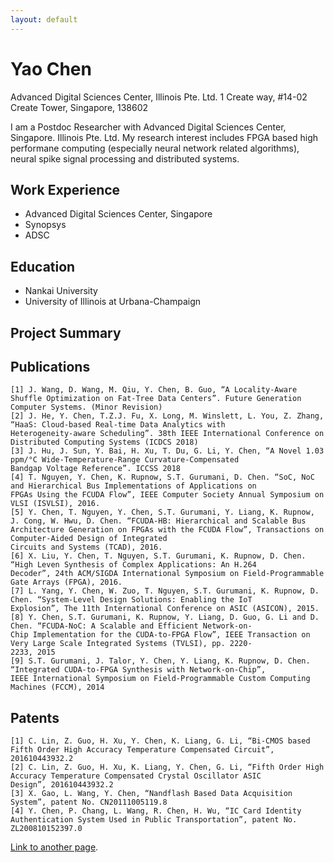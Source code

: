 ```yaml
---
layout: default
---
```


# Yao Chen


Advanced Digital Sciences Center, Illinois Pte. Ltd. 
1 Create way, #14-02 Create Tower, Singapore, 138602

I am a Postdoc Researcher with Advanced Digital Sciences Center, Singapore. Illinois Pte. Ltd. My research interest includes FPGA based high performane computing (especially neural network related algorithms), neural spike signal processing and distributed systems.


## Work Experience

* Advanced Digital Sciences Center, Singapore
* Synopsys
* ADSC


## Education

* Nankai University
* University of Illinois at Urbana-Champaign

## Project Summary

## Publications
```
[1] J. Wang, D. Wang, M. Qiu, Y. Chen, B. Guo, “A Locality-Aware Shuffle Optimization on Fat-Tree Data Centers”. Future Generation
Computer Systems. (Minor Revision)
[2] J. He, Y. Chen, T.Z.J. Fu, X. Long, M. Winslett, L. You, Z. Zhang, “HaaS: Cloud-based Real-time Data Analytics with
Heterogeneity-aware Scheduling”. 38th IEEE International Conference on Distributed Computing Systems (ICDCS 2018)
[3] J. Hu, J. Sun, Y. Bai, H. Xu, T. Du, G. Li, Y. Chen, “A Novel 1.03 ppm/°C Wide-Temperature-Range Curvature-Compensated
Bandgap Voltage Reference”. ICCSS 2018
[4] T. Nguyen, Y. Chen, K. Rupnow, S.T. Gurumani, D. Chen. “SoC, NoC and Hierarchical Bus Implementations of Applications on
FPGAs Using the FCUDA Flow”, IEEE Computer Society Annual Symposium on VLSI (ISVLSI), 2016.
[5] Y. Chen, T. Nguyen, Y. Chen, S.T. Gurumani, Y. Liang, K. Rupnow, J. Cong, W. Hwu, D. Chen. “FCUDA-HB: Hierarchical and Scalable Bus Architecture Generation on FPGAs with the FCUDA Flow”, Transactions on Computer-Aided Design of Integrated
Circuits and Systems (TCAD), 2016.
[6] X. Liu, Y. Chen, T. Nguyen, S.T. Gurumani, K. Rupnow, D. Chen. “High Leven Synthesis of Complex Applications: An H.264
Decoder”, 24th ACM/SIGDA International Symposium on Field-Programmable Gate Arrays (FPGA), 2016.
[7] L. Yang, Y. Chen, W. Zuo, T. Nguyen, S.T. Gurumani, K. Rupnow, D. Chen. “System-Level Design Solutions: Enabling the IoT
Explosion”, The 11th International Conference on ASIC (ASICON), 2015.
[8] Y. Chen, S.T. Gurumani, K. Rupnow, Y. Liang, D. Guo, G. Li and D. Chen. “FCUDA-NoC: A Scalable and Efficient Network-on-
Chip Implementation for the CUDA-to-FPGA Flow”, IEEE Transaction on Very Large Scale Integrated Systems (TVLSI), pp. 2220-
2233, 2015
[9] S.T. Gurumani, J. Talor, Y. Chen, Y. Liang, K. Rupnow, D. Chen. “Integrated CUDA-to-FPGA Synthesis with Network-on-Chip”,
IEEE International Symposium on Field-Programmable Custom Computing Machines (FCCM), 2014
```
## Patents
```
[1] C. Lin, Z. Guo, H. Xu, Y. Chen, K. Liang, G. Li, “Bi-CMOS based Fifth Order High Accuracy Temperature Compensated Circuit”,
201610443932.2
[2] C. Lin, Z. Guo, H. Xu, K. Liang, Y. Chen, G. Li, “Fifth Order High Accuracy Temperature Compensated Crystal Oscillator ASIC
Design”, 201610443932.2
[3] X. Gao, L. Wang, Y. Chen, “Nandflash Based Data Acquisition System”, patent No. CN20111005119.8
[4] Y. Chen, P. Chang, L. Wang, R. Chen, H. Wu, “IC Card Identity Authentication System Used in Public Transportation”, patent No.
ZL200810152397.0
```
[Link to another page](./another-page.html).